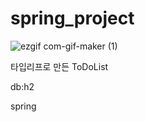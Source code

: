 # spring_project
![ezgif com-gif-maker (1)](https://user-images.githubusercontent.com/52907198/178273616-09209937-053c-445b-a26b-807118d5284c.gif)

타입리프로 만든 ToDoList

db:h2

spring
